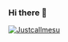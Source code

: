 ### Hi there 👋

[![Justcallmesu](https://github-stats-liart.vercel.app/?username=Justcallmesu)](https://github.com/Justcallmesu)

